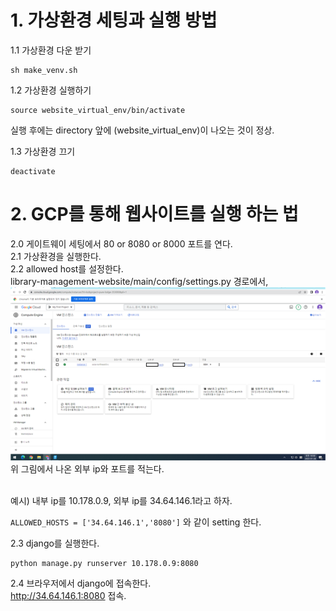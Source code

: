 # 1. 가상환경 세팅과 실행 방법
1.1 가상환경 다운 받기  
```
sh make_venv.sh
```
1.2 가상환경 실행하기
```
source website_virtual_env/bin/activate
```
실행 후에는 directory 앞에 (website_virtual_env)이 나오는 것이 정상.  

1.3 가상환경 끄기
```
deactivate
```

# 2. GCP를 통해 웹사이트를 실행 하는 법
2.0 게이트웨이 세팅에서 80 or 8080 or 8000 포트를 연다.  
2.1 가상환경을 실행한다.  
2.2 allowed host를 설정한다.  
library-management-website/main/config/settings.py 경로에서,  
![example-of-gimbal](/readme_img/gcp_example.png)  
위 그림에서 나온 외부 ip와 포트를 적는다.  

<br>
예시) 내부 ip를 10.178.0.9, 외부 ip를 34.64.146.1라고 하자.  

```ALLOWED_HOSTS = ['34.64.146.1','8080']```
와 같이 setting 한다.  

2.3 django를 실행한다.  
```
python manage.py runserver 10.178.0.9:8080
```
2.4 브라우저에서 django에 접속한다.  
http://34.64.146.1:8080 접속.  
